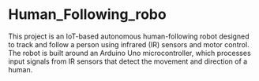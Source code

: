 # Human_Following_robo
This project is an IoT-based autonomous human-following robot designed to track and follow a person using infrared (IR) sensors and motor control. The robot is built around an Arduino Uno microcontroller, which processes input signals from IR sensors that detect the movement and direction of a human. 
